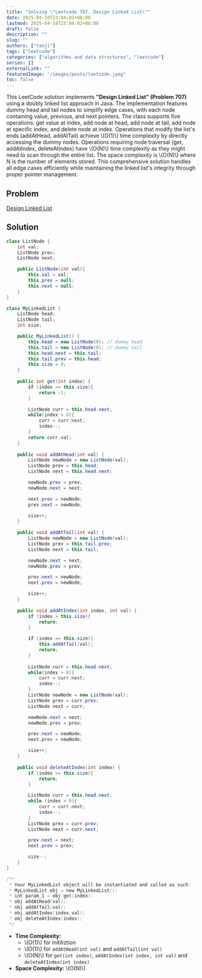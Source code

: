 ```yaml
---
title: "Solving \"Leetcode 707. Design Linked List\""
date: 2025-04-18T23:04:02+08:00
lastmod: 2025-04-18T23:04:02+08:00
draft: false
description: ""
slug: ""
authors: ["tanji"]
tags: ["leetcode"]
categories: ["algorithms and data structures", "leetcode"]
series: []
externalLink: ""
featuredImage: "/images/posts/leetcode.jpeg"
toc: false
---
```


This LeetCode solution implements **"Design Linked List" (Problem 707)** using a doubly linked list approach in Java. The implementation features dummy head and tail nodes to simplify edge cases, with each node containing value, previous, and next pointers. The class supports five operations: get value at index, add node at head, add node at tail, add node at specific index, and delete node at index. Operations that modify the list's ends (addAtHead, addAtTail) achieve \\(O(1)\\) time complexity by directly accessing the dummy nodes. Operations requiring node traversal (get, addAtIndex, deleteAtIndex) have \\(O(N)\\) time complexity as they might need to scan through the entire list. The space complexity is \\(O(N)\\) where N is the number of elements stored. This comprehensive solution handles all edge cases efficiently while maintaining the linked list's integrity through proper pointer management.

## Problem
[Design Linked List](https://leetcode.com/problems/design-linked-list/)

## Solution
```java
class ListNode {
    int val;
    ListNode prev;
    ListNode next;

    public ListNode(int val){
        this.val = val;
        this.prev = null;
        this.next = null;
    }
}

class MyLinkedList {
    ListNode head;
    ListNode tail;
    int size;

    public MyLinkedList() {
        this.head = new ListNode(0); // dummy head
        this.tail = new ListNode(0); // dummy tail
        this.head.next = this.tail;
        this.tail.prev = this.head;
        this.size = 0;
    }
    
    public int get(int index) {
        if (index >= this.size){
            return -1;
        }

        ListNode curr = this.head.next;
        while(index > 0){
            curr = curr.next;
            index--;
        }
        return curr.val;
    }
    
    public void addAtHead(int val) {
        ListNode newNode = new ListNode(val);
        ListNode prev = this.head;
        ListNode next = this.head.next;

        newNode.prev = prev;
        newNode.next = next;

        next.prev = newNode;
        prev.next = newNode;

        size++;
    }
    
    public void addAtTail(int val) {
        ListNode newNode = new ListNode(val);
        ListNode prev = this.tail.prev;
        ListNode next = this.tail;

        newNode.next = next;
        newNode.prev = prev;

        prev.next = newNode;
        next.prev = newNode;

        size++;
    }
    
    public void addAtIndex(int index, int val) {
        if (index > this.size){
            return;
        }   

        if (index == this.size){
            this.addAtTail(val);
            return;
        }
        
        ListNode curr = this.head.next;
        while(index > 0){
            curr = curr.next;
            index--;
        }
        ListNode newNode = new ListNode(val);
        ListNode prev = curr.prev;
        ListNode next = curr;

        newNode.next = next;
        newNode.prev = prev;

        prev.next = newNode;
        next.prev = newNode;

        size++;   
    }
    
    public void deleteAtIndex(int index) {
        if (index >= this.size){
            return;
        }

        ListNode curr = this.head.next;
        while (index > 0){
            curr = curr.next;
            index--;
        }
        ListNode prev = curr.prev;
        ListNode next = curr.next;

        prev.next = next;
        next.prev = prev;

        size--;
    }
}

/**
 * Your MyLinkedList object will be instantiated and called as such:
 * MyLinkedList obj = new MyLinkedList();
 * int param_1 = obj.get(index);
 * obj.addAtHead(val);
 * obj.addAtTail(val);
 * obj.addAtIndex(index,val);
 * obj.deleteAtIndex(index);
 */
```
* **Time Complexity:**
  * \\(O(1)\\) for initiliztion
  * \\(O(1)\\) for `addAtHead(int val)` and `addAtTail(int val)`
  * \\(O(N)\\) for `get(int index)`, `addAtIndex(int index, int val)` and `deleteAtIndex(int index)`
* **Space Complexity:** \\(O(N)\\)
